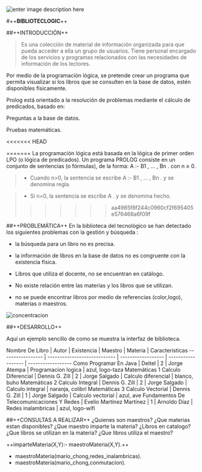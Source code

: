 ![enter image description here](https://lh3.googleusercontent.com/WWmZYN0Nj4SVgCeyMjdl4HlZ-4dwoN7YKy7ZuM30BN2usn_D9DHnp05_STjtUm7gcVRq0fQf=s250 "libros.jpg")

#++**BIBLIOTECLOGIC**++


##++INTRODUCCIÓN++

>Es una colección de material de información organizada para que pueda acceder a ella un grupo de usuarios. Tiene personal encargado de los servicios y programas relacionados con las necesidades de información de los lectores.



Por medio de la programación lógica, se pretende crear un programa que permita visualizar si los libros que se consulten en la base de datos, estén disponibles físicamente.



Prolog está orientado a la resolución de problemas mediante el cálculo de predicados, basado en:

Preguntas a la base de datos.

Pruebas matemáticas.

<<<<<<< HEAD

=======
La programación lógica está basada en la lógica de primer orden LPO (o lógica de predicados). Un programa PROLOG consiste en un conjunto de sentencias (o fórmulas), de la forma: A :- B1 , ... , Bn . con n ≥ 0.


>* Cuando n>0, la sentencia se escribe A :- B1 , ... , Bn . y se denomina regla.


>* Si n=0, la sentencia se escribe A . y se denomina hecho.
>>>>>>> aa4985f8f244c0960cf2f695405e576468a6f09f

##++PROBLEMÁTICA++
En la biblioteca del tecnológico se han detectado los siguientes problemas con la gestión y búsqueda :

- la búsqueda para un libro no es precisa.

- la información de libros en la base de datos no es congruente con la existencia física.

- Libros que utiliza el docente, no se encuentran en catálogo.

- No existe relación entre las materias y los libros que se utilizan.

- no se puede encontrar libros por medio de referencias (color,logo), materias o maestros.


![concentracion](https://github.com/simmarin/Biblioteca-Prolog/blob/master/ImagenLibro/busqueda.jpg?raw=true")

##++DESARROLLO++

Aquí un ejemplo sencillo de como se muestra la interfaz de biblioteca.

 Nombre De Libro                 |      Autor       |    Existencia      | Maestro      | Materia      | Caracteristicas
 ----------------- | ---------------------------- | ------------------ | ------------------ | ------------------
Como Programar En Java |    Deitel         | 2 | Jorge Atempa         | Programacion logica | azul, logo-taza
Matemáticas 1 Calculo Diferencial            | Dennis G. Zill          | 2 | Jorge Salgado         | Calculo diferencial | blanco, buho
Matemáticas 2 Calculo Integral         |  Dennis G. Zill        | 2 | Jorge Salgado         | Calculo integral | naranja, colibrí
Matemáticas 3 Calculo Vectorial         |  Dennis G. Zill        | 1 | Jorge Salgado         | Calculo vectorial | azul, ave
Fundamentos De Telecomunicaciones Y Redes          |  Evelio Martínez Martínez        | 1 | Arnoldo Díaz         | Redes inalambricas | azul, logo-wifi

##++CONSULTAS A REALIZAR++
¿Quienes son maestros?
¿Que materias estan disponibles?
¿Que maestro imparte la materia?
¿Libros en catalogo?
¿Que libros se utilizan en la materia?
¿Que libros utiliza el maestro?

++imparteMateria(X,Y):- maestroMateria(X,Y).++

* maestroMateria(mario_chong,redes_inalambricas).
* maestroMateria(mario_chong,conmutacion).
